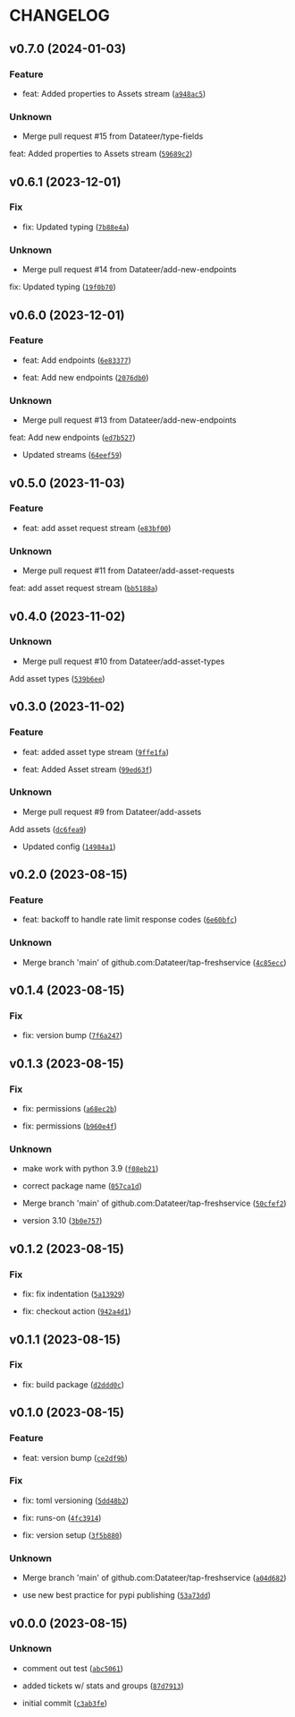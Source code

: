 # CHANGELOG



## v0.7.0 (2024-01-03)

### Feature

* feat: Added properties to Assets stream ([`a948ac5`](https://github.com/Datateer/tap-freshservice/commit/a948ac5540dcbde2c1e6ddf7eb440b62ce16310c))

### Unknown

* Merge pull request #15 from Datateer/type-fields

feat: Added properties to Assets stream ([`59689c2`](https://github.com/Datateer/tap-freshservice/commit/59689c2f5daa697ba1d4c1563732e7d5ad8a630c))


## v0.6.1 (2023-12-01)

### Fix

* fix: Updated typing ([`7b88e4a`](https://github.com/Datateer/tap-freshservice/commit/7b88e4aab94b7c61e9c72037e7710e393f7378c5))

### Unknown

* Merge pull request #14 from Datateer/add-new-endpoints

fix: Updated typing ([`19f0b70`](https://github.com/Datateer/tap-freshservice/commit/19f0b7029491bab22050ba8bf0a72e160451d20b))


## v0.6.0 (2023-12-01)

### Feature

* feat: Add endpoints ([`6e83377`](https://github.com/Datateer/tap-freshservice/commit/6e833776c8b165b183afb9defdc5523bf33cc9dd))

* feat: Add new endpoints ([`2076db0`](https://github.com/Datateer/tap-freshservice/commit/2076db0e7777bf8133ab9e16a69a865cf6aca8eb))

### Unknown

* Merge pull request #13 from Datateer/add-new-endpoints

feat: Add new endpoints ([`ed7b527`](https://github.com/Datateer/tap-freshservice/commit/ed7b527486d624f303735327b06f04575337ecdc))

* Updated streams ([`64eef59`](https://github.com/Datateer/tap-freshservice/commit/64eef59ac082599e251cb10c8e1293c161fb8fe6))


## v0.5.0 (2023-11-03)

### Feature

* feat: add asset request stream ([`e83bf00`](https://github.com/Datateer/tap-freshservice/commit/e83bf003f42211cfd39cb6ebeffc17a3204bca34))

### Unknown

* Merge pull request #11 from Datateer/add-asset-requests

feat: add asset request stream ([`bb5188a`](https://github.com/Datateer/tap-freshservice/commit/bb5188a7229731f714fcf64a3ea333904723c5ab))


## v0.4.0 (2023-11-02)

### Unknown

* Merge pull request #10 from Datateer/add-asset-types

Add asset types ([`539b6ee`](https://github.com/Datateer/tap-freshservice/commit/539b6ee71f9c5d77e41a0b44ec448b9cfb6df524))


## v0.3.0 (2023-11-02)

### Feature

* feat: added asset type stream ([`9ffe1fa`](https://github.com/Datateer/tap-freshservice/commit/9ffe1fa89f69a64c8aff5e5cbb002b1106aaa630))

* feat: Added Asset stream ([`99ed63f`](https://github.com/Datateer/tap-freshservice/commit/99ed63f3eda4dd99141a5b24936727a9216b2df4))

### Unknown

* Merge pull request #9 from Datateer/add-assets

Add assets ([`dc6fea9`](https://github.com/Datateer/tap-freshservice/commit/dc6fea9b463989e6593c12cf12579595b38104dd))

* Updated config ([`14984a1`](https://github.com/Datateer/tap-freshservice/commit/14984a144d0f5c9e254dc27e98b0fc9b485b19bb))


## v0.2.0 (2023-08-15)

### Feature

* feat: backoff to handle rate limit response codes ([`6e60bfc`](https://github.com/Datateer/tap-freshservice/commit/6e60bfce15a100271c4b82382ee334333778b16b))

### Unknown

* Merge branch &#39;main&#39; of github.com:Datateer/tap-freshservice ([`4c85ecc`](https://github.com/Datateer/tap-freshservice/commit/4c85ecc8a21affa7994e3a63e36dd66b008e1365))


## v0.1.4 (2023-08-15)

### Fix

* fix: version bump ([`7f6a247`](https://github.com/Datateer/tap-freshservice/commit/7f6a2477e9a412e86c78cad0071546ba403dd2c1))


## v0.1.3 (2023-08-15)

### Fix

* fix: permissions ([`a68ec2b`](https://github.com/Datateer/tap-freshservice/commit/a68ec2bfe43ab4892764d9acbeae0c3968f77d1a))

* fix: permissions ([`b960e4f`](https://github.com/Datateer/tap-freshservice/commit/b960e4f2ce8eeb38b118eedd311f6cfca1d8c4b6))

### Unknown

* make work with python 3.9 ([`f08eb21`](https://github.com/Datateer/tap-freshservice/commit/f08eb21b5d37055f55d82712d681494f710266d6))

* correct package name ([`057ca1d`](https://github.com/Datateer/tap-freshservice/commit/057ca1dace4cfb40780f86259bea828840e391b1))

* Merge branch &#39;main&#39; of github.com:Datateer/tap-freshservice ([`50cfef2`](https://github.com/Datateer/tap-freshservice/commit/50cfef2b0ec6471bb9328d697b8e89778301251c))

* version 3.10 ([`3b0e757`](https://github.com/Datateer/tap-freshservice/commit/3b0e75733d2955414a703ef8ae307ca80e83c3d3))


## v0.1.2 (2023-08-15)

### Fix

* fix: fix indentation ([`5a13929`](https://github.com/Datateer/tap-freshservice/commit/5a13929ac6118e18d0d711b55f44030c443038ef))

* fix: checkout action ([`942a4d1`](https://github.com/Datateer/tap-freshservice/commit/942a4d12767ebaeaab263aeff7b5ec7faf91bebb))


## v0.1.1 (2023-08-15)

### Fix

* fix: build package ([`d2ddd0c`](https://github.com/Datateer/tap-freshservice/commit/d2ddd0ca36276ad9c45f51b1c37ec92d3b30a5c4))


## v0.1.0 (2023-08-15)

### Feature

* feat: version bump ([`ce2df9b`](https://github.com/Datateer/tap-freshservice/commit/ce2df9b807e65e07452e6497f7e16757d5191af9))

### Fix

* fix: toml versioning ([`5dd48b2`](https://github.com/Datateer/tap-freshservice/commit/5dd48b20d38018d05597eb8f222bc55b5926634a))

* fix: runs-on ([`4fc3914`](https://github.com/Datateer/tap-freshservice/commit/4fc39142ca0b89edc3e99ac8bc588f1239be424f))

* fix: version setup ([`3f5b880`](https://github.com/Datateer/tap-freshservice/commit/3f5b8801fd4950b93524aafac7c290dbc585f006))

### Unknown

* Merge branch &#39;main&#39; of github.com:Datateer/tap-freshservice ([`a04d682`](https://github.com/Datateer/tap-freshservice/commit/a04d682067e4f699a68d2fd820d88abe493b0a36))

* use new best practice for pypi publishing ([`53a73dd`](https://github.com/Datateer/tap-freshservice/commit/53a73dd8c45d2c8cbfc755dcbe663bdd68245820))


## v0.0.0 (2023-08-15)

### Unknown

* comment out test ([`abc5061`](https://github.com/Datateer/tap-freshservice/commit/abc5061885d2875204933a8cef24d140a14d6a5c))

* added tickets w/ stats and groups ([`87d7913`](https://github.com/Datateer/tap-freshservice/commit/87d79138d61fbaeec27320773768f5eaa10ffa9f))

* initial commit ([`c3ab3fe`](https://github.com/Datateer/tap-freshservice/commit/c3ab3feab0cc2685455fd9f7e9fdb16647ba3ffb))
